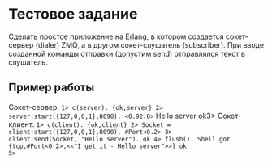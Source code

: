 # Тестовое задание
Сделать простое приложение на Erlang, в котором создается сокет-сервер (dialer) ZMQ, а в другом сокет-слушатель (subscriber).
При вводе созданной команды отправки (допустим send) отправлялся текст в слушатель.

## Пример работы
Сокет-сервер:
<code>1> c(server).
{ok,server}
2> server:start({127,0,0,1},8090).
<0.92.0></code>
Hello server
ok3>
Сокет-клиент:
<code>1> c(client).
{ok,client}
2> Socket = client:start({127,0,0,1},8090).
#Port<0.2>
3> client:send(Socket, "Hello server").
ok
4> flush().
Shell got {tcp,#Port<0.2>,<<"I get it - Hello server">>}
ok
5></code>
